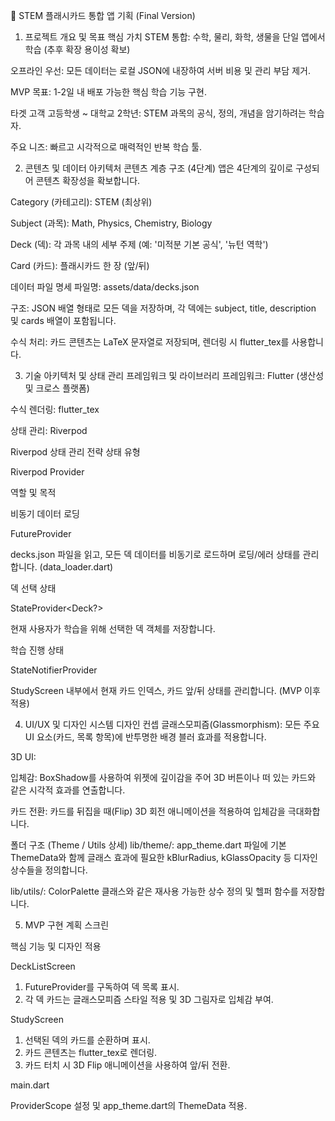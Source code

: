 📝 STEM 플래시카드 통합 앱 기획 (Final Version)
<br>

1. 프로젝트 개요 및 목표
   핵심 가치
   STEM 통합: 수학, 물리, 화학, 생물을 단일 앱에서 학습 (추후 확장 용이성 확보)

오프라인 우선: 모든 데이터는 로컬 JSON에 내장하여 서버 비용 및 관리 부담 제거.

MVP 목표: 1-2일 내 배포 가능한 핵심 학습 기능 구현.

타겟 고객
고등학생 ~ 대학교 2학년: STEM 과목의 공식, 정의, 개념을 암기하려는 학습자.

주요 니즈: 빠르고 시각적으로 매력적인 반복 학습 툴.

2. 콘텐츠 및 데이터 아키텍처
   콘텐츠 계층 구조 (4단계)
   앱은 4단계의 깊이로 구성되어 콘텐츠 확장성을 확보합니다.

Category (카테고리): STEM (최상위)

Subject (과목): Math, Physics, Chemistry, Biology

Deck (덱): 각 과목 내의 세부 주제 (예: '미적분 기본 공식', '뉴턴 역학')

Card (카드): 플래시카드 한 장 (앞/뒤)

데이터 파일 명세
파일명: assets/data/decks.json

구조: JSON 배열 형태로 모든 덱을 저장하며, 각 덱에는 subject, title, description 및 cards 배열이 포함됩니다.

수식 처리: 카드 콘텐츠는 LaTeX 문자열로 저장되며, 렌더링 시 flutter_tex를 사용합니다.

3. 기술 아키텍처 및 상태 관리
   프레임워크 및 라이브러리
   프레임워크: Flutter (생산성 및 크로스 플랫폼)

수식 렌더링: flutter_tex

상태 관리: Riverpod

Riverpod 상태 관리 전략
상태 유형

Riverpod Provider

역할 및 목적

비동기 데이터 로딩

FutureProvider

decks.json 파일을 읽고, 모든 덱 데이터를 비동기로 로드하며 로딩/에러 상태를 관리합니다. (data_loader.dart)

덱 선택 상태

StateProvider<Deck?>

현재 사용자가 학습을 위해 선택한 덱 객체를 저장합니다.

학습 진행 상태

StateNotifierProvider

StudyScreen 내부에서 현재 카드 인덱스, 카드 앞/뒤 상태를 관리합니다. (MVP 이후 적용)

4. UI/UX 및 디자인 시스템
   디자인 컨셉
   글래스모피즘(Glassmorphism): 모든 주요 UI 요소(카드, 목록 항목)에 반투명한 배경 블러 효과를 적용합니다.

3D UI:

입체감: BoxShadow를 사용하여 위젯에 깊이감을 주어 3D 버튼이나 떠 있는 카드와 같은 시각적 효과를 연출합니다.

카드 전환: 카드를 뒤집을 때(Flip) 3D 회전 애니메이션을 적용하여 입체감을 극대화합니다.

폴더 구조 (Theme / Utils 상세)
lib/theme/: app_theme.dart 파일에 기본 ThemeData와 함께 글래스 효과에 필요한 kBlurRadius, kGlassOpacity 등 디자인 상수들을 정의합니다.

lib/utils/: ColorPalette 클래스와 같은 재사용 가능한 상수 정의 및 헬퍼 함수를 저장합니다.

5. MVP 구현 계획
   스크린

핵심 기능 및 디자인 적용

DeckListScreen

1. FutureProvider를 구독하여 덱 목록 표시.
2. 각 덱 카드는 글래스모피즘 스타일 적용 및 3D 그림자로 입체감 부여.

StudyScreen

1. 선택된 덱의 카드를 순환하며 표시.
2. 카드 콘텐츠는 flutter_tex로 렌더링.
3. 카드 터치 시 3D Flip 애니메이션을 사용하여 앞/뒤 전환.

main.dart

ProviderScope 설정 및 app_theme.dart의 ThemeData 적용.

